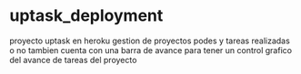 # uptask_deployment
proyecto uptask en heroku 
gestion de proyectos podes y tareas realizadas  o no
tambien cuenta con una barra de  avance para tener un control grafico del avance 
de tareas del proyecto
